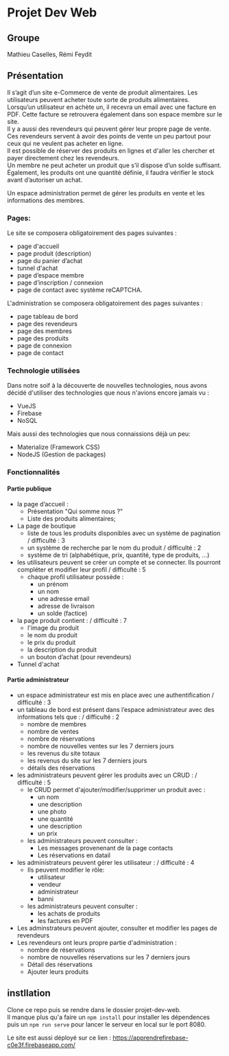 # Projet Dev Web

## Groupe

Mathieu Caselles, Rémi Feydit

## Présentation

Il s’agit d’un site e-Commerce de vente de produit alimentaires. Les utilisateurs peuvent acheter toute sorte de produits alimentaires.  
Lorsqu’un utilisateur en achète un, il recevra un email avec une facture en PDF. Cette facture se
retrouvera également dans son espace membre sur le site.   
Il y a aussi des revendeurs qui peuvent gérer leur propre page de vente.  
Ces revendeurs servent à avoir des points de vente un peu partout pour ceux qui ne veulent pas acheter en ligne.  
Il est possible de réserver des produits en lignes et d'aller les chercher et payer directement chez les revendeurs.  
Un membre ne peut acheter un produit que s’il dispose d’un solde suffisant. Également, les produits ont une quantité définie, il faudra
vérifier le stock avant d’autoriser un achat.  
  
Un espace administration permet de gérer les produits en vente et les informations des membres.  
  
### Pages:  
Le site se composera obligatoirement des pages suivantes :  
* page d'accueil  
* page produit (description)  
* page du panier d’achat  
* tunnel d'achat  
* page d’espace membre  
* page d’inscription / connexion
* page de contact avec système reCAPTCHA.

L'administration se composera obligatoirement des pages suivantes :  
* page tableau de bord  
* page des revendeurs
* page des membres  
* page des produits  
* page de connexion
* page de contact
  
### Technologie utilisées

Dans notre soif à la découverte de nouvelles technologies, nous avons décidé d'utiliser des technologies que nous n'avions encore jamais vu :
* VueJS
* Firebase
* NoSQL

Mais aussi des technologies que nous connaissions déjà un peu:
* Materialize (Framework CSS)
* NodeJS (Gestion de packages)

### Fonctionnalités  

#### Partie publique
* la page d’accueil :
    * Présentation "Qui somme nous ?"
    * Liste des produits alimentaires;
* La page de boutique
    * liste de tous les produits disponibles avec un système de pagination / difficulté : 3
    * un système de recherche par le nom du produit / difficulté : 2
    * système de tri (alphabétique, prix, quantité, type de produits, ...)
* les utilisateurs peuvent se créer un compte et se connecter. Ils pourront compléter et modifier leur profil / difficulté : 5
    * chaque profil utilisateur possède :
        * un prénom
        * un nom
        * une adresse email
        * adresse de livraison
        * un solde (factice)
* la page produit contient : / difficulté : 7
    * l'image du produit
    * le nom du produit
    * le prix du produit
    * la description du produit
    * un bouton d’achat (pour revendeurs)
* Tunnel d'achat

#### Partie administrateur
* un espace administrateur est mis en place avec une authentification / difficulté : 3
* un tableau de bord est présent dans l’espace administrateur avec des informations tels que : / difficulté : 2
    * nombre de membres
    * nombre de ventes
    * nombre de réservations
    * nombre de nouvelles ventes sur les 7 derniers jours
    * les revenus du site totaux
    * les revenus du site sur les 7 derniers jours
    * détails des réservations
* les administrateurs peuvent gérer les produits avec un CRUD : / difficulté : 5
    * le CRUD permet d'ajouter/modifier/supprimer un produit avec :
        * un nom
        * une description
        * une photo
        * une quantité
        * une description
        * un prix
    * les administrateurs peuvent consulter :
        * Les messages provenenant de la page contacts
        * Les réservations en datail
* les administrateurs peuvent gérer les utilisateur : / difficulté : 4
    * Ils peuvent modifier le rôle:
        * utilisateur
        * vendeur
        * administrateur
        * banni
    * les administrateurs peuvent consulter :
        * les achats de produits
        * les factures en PDF
* Les adminstrateurs peuvent ajouter, consulter et modifier les pages de revendeurs
* Les revendeurs ont leurs propre partie d'administration :
    * nombre de réservations
    * nombre de nouvelles réservations sur les 7 derniers jours
    * Détail des réservations
    * Ajouter leurs produits
## instllation

Clone ce repo puis se rendre dans le dossier projet-dev-web.  
Il manque plus qu'a faire un `npm install` pour installer les dépendences puis un `npm run serve` pour lancer le serveur en local sur le port 8080.

Le site est aussi déployé sur ce lien : https://apprendrefirebase-c0e3f.firebaseapp.com/
